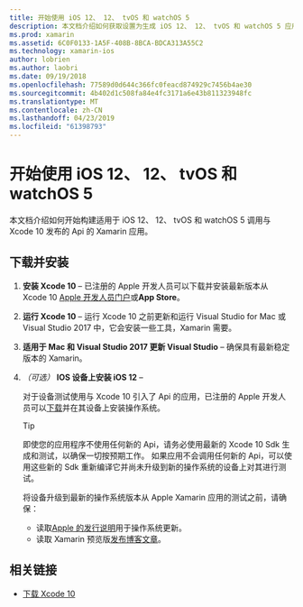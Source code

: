 ```yaml
---
title: 开始使用 iOS 12、 12、 tvOS 和 watchOS 5
description: 本文档介绍如何获取设置为生成 iOS 12、 12、 tvOS 和 watchOS 5 应用使用 Xamarin。 它讨论了如何下载 Xcode 10 和适用于 Mac 和 Visual Studio 2017 更新 Visual Studio。
ms.prod: xamarin
ms.assetid: 6C0F0133-1A5F-408B-8BCA-BDCA313A55C2
ms.technology: xamarin-ios
author: lobrien
ms.author: laobri
ms.date: 09/19/2018
ms.openlocfilehash: 77589d0d644c366fc0feacd874929c7456b4ae30
ms.sourcegitcommit: 4b402d1c508fa84e4fc3171a6e43b811323948fc
ms.translationtype: MT
ms.contentlocale: zh-CN
ms.lasthandoff: 04/23/2019
ms.locfileid: "61398793"
---
```

# <a name="get-started-with-ios-12-tvos-12-and-watchos-5"></a>开始使用 iOS 12、 12、 tvOS 和 watchOS 5

本文档介绍如何开始构建适用于 iOS 12、 12、 tvOS 和 watchOS 5 调用与 Xcode 10 发布的 Api 的 Xamarin 应用。

## <a name="download-and-install"></a>下载并安装

1. **安装 Xcode 10** – 已注册的 Apple 开发人员可以下载并安装最新版本从 Xcode 10 [Apple 开发人员门户](https://developer.apple.com/download/)或**App Store**。

2. **运行 Xcode 10** – 运行 Xcode 10 之前更新和运行 Visual Studio for Mac 或 Visual Studio 2017 中，它会安装一些工具，Xamarin 需要。

3. **适用于 Mac 和 Visual Studio 2017 更新 Visual Studio** – 确保具有最新稳定版本的 Xamarin。

4. _（可选）_ **IOS 设备上安装 iOS 12** –

   对于设备测试使用与 Xcode 10 引入了 Api 的应用，已注册的 Apple 开发人员可以[下载](https://developer.apple.com/download)并在其设备上安装操作系统。

   > [!TIP]
   > 即使您的应用程序不使用任何新的 Api，请务必使用最新的 Xcode 10 Sdk 生成和测试，以确保一切按预期工作。 如果应用不会调用任何新的 Api，可以使用这些新的 Sdk 重新编译它并尚未升级到新的操作系统的设备上对其进行测试。
   >
   > 将设备升级到最新的操作系统版本从 Apple Xamarin 应用的测试之前，请确保：
   >
   > - 读取[Apple 的发行说明](https://developer.apple.com/download/)用于操作系统更新。
   > - 读取 Xamarin 预览版[发布博客文章](https://releases.xamarin.com/preview-release-xcode-10-beta-6/)。

## <a name="related-links"></a>相关链接

- [下载 Xcode 10](https://developer.apple.com/download/)
